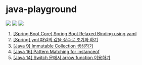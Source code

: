 # java-playground

![](https://img.shields.io/static/v1?label=OpenJDK&message=17.0.2&color=red&logo=java)
![](https://img.shields.io/static/v1?label=Spring%20Boot%202&message=2.6.5&color=6DB33F&logo=springboot&logoColor=fff)
![](https://img.shields.io/static/v1?label=Gradle&message=7.4.1&color=02303A&logo=Gradle&logoColor=fff)

1. [[Spring Boot Core] Spring Boot Relaxed Binding using yaml](https://blog.jiniworld.me/146)
2. [[Spring] yml 파일의 값을 상수로 초기화 하기](https://blog.jiniworld.me/150)
3. [[Java 9] Immutable Collection 생성하기](https://blog.jiniworld.me/159)
4. [[Java 16] Pattern Matching for instanceof](https://blog.jiniworld.me/160)
5. [[Java 14] Switch 문에서 arrow function 이용하기](https://blog.jiniworld.me/161)